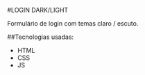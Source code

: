 #LOGIN DARK/LIGHT

Formulário de login com temas claro / escuto.

##Tecnologias usadas:
- HTML
- CSS
- JS